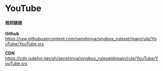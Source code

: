 # YouTube

#### 规则链接

**Github**
https://raw.githubusercontent.com/senshinya/singbox_ruleset/main/rule/YouTube/YouTube.srs

**CDN**
https://cdn.jsdelivr.net/gh/senshinya/singbox_ruleset@main/rule/YouTube/YouTube.srs